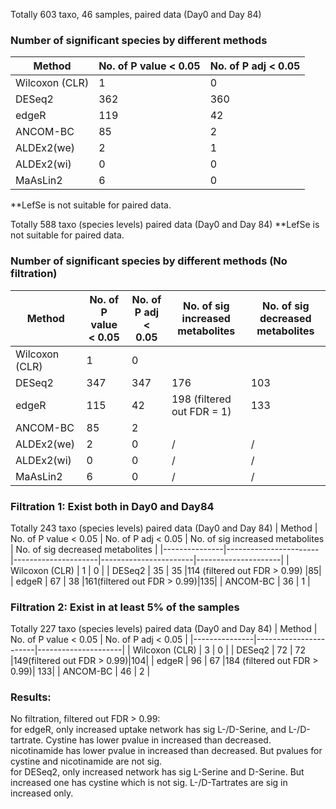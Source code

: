 Totally 603 taxo, 46 samples, paired data (Day0 and Day 84)

### Number of significant species by different methods
| Method        | No. of P value < 0.05 | No. of P adj < 0.05 |
|---------------|-----------------------|---------------------|
| Wilcoxon (CLR) | 1                     | 0                   |
| DESeq2         | 362                   | 360                 |
| edgeR          | 119                   | 42                  |
| ANCOM-BC       | 85                    | 2                   |
| ALDEx2(we)     | 2                     | 1                   |
| ALDEx2(wi)     | 0                     | 0                   |
| MaAsLin2       | 6                     | 0                   |
**LefSe is not suitable for paired data. 


Totally 588 taxo (species levels) paired data (Day0 and Day 84)
**LefSe is not suitable for paired data. 
### Number of significant species by different methods (No filtration)
| Method        | No. of P value < 0.05 | No. of P adj < 0.05 | No. of sig increased metabolites | No. of sig decreased metabolites |
|---------------|-----------------------|---------------------|-----------------------|---------------------|
| Wilcoxon (CLR) | 1                     | 0                   |
| DESeq2         | 347                   | 347                 |176|103|
| edgeR          | 115                   | 42                  |198 (filtered out FDR = 1) | 133|
| ANCOM-BC       | 85                    | 2                   |
| ALDEx2(we)     | 2                     | 0                   |/|/|
| ALDEx2(wi)     | 0                     | 0                   |/|/|
| MaAsLin2       | 6                     | 0                   |/|/|


### Filtration 1: Exist both in Day0 and Day84
Totally 243 taxo (species levels) paired data (Day0 and Day 84)
| Method        | No. of P value < 0.05 | No. of P adj < 0.05 | No. of sig increased metabolites | No. of sig decreased metabolites |
|---------------|-----------------------|---------------------|-----------------------|---------------------|
| Wilcoxon (CLR) | 1                     | 0                   |
| DESeq2         | 35                   | 35                 |114 (filtered out FDR > 0.99) |85|
| edgeR          | 67                   | 38                  |161(filtered out FDR > 0.99)|135|
| ANCOM-BC       | 36                    | 1                   |

### Filtration 2: Exist in at least 5% of the samples
Totally 227 taxo (species levels) paired data (Day0 and Day 84)
| Method        | No. of P value < 0.05 | No. of P adj < 0.05 |
|---------------|-----------------------|---------------------|
| Wilcoxon (CLR) | 3                     | 0                   |
| DESeq2         | 72                   | 72                  |149(filtered out FDR > 0.99)|104|
| edgeR          | 96                   | 67                  |184 (filtered out FDR > 0.99)| 133|
| ANCOM-BC       | 46                    | 2                   |

### Results:
No filtration, filtered out FDR > 0.99: \
  for edgeR, only increased uptake network has sig L-/D-Serine, and L-/D-tartrate. Cystine has lower pvalue in increased than decreased. nicotinamide has lower pvalue in increased than decreased. But pvalues for cystine and nicotinamide are not sig. \
  for DESeq2, only increased network has sig L-Serine and D-Serine. But increased one has cystine which is not sig. L-/D-Tartrates are sig in increased only. 
